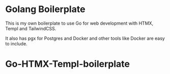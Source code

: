 # Golang Boilerplate

This is my own boilerplate to use Go for web development with HTMX, Templ and TailwindCSS.

It also has pgx for Postgres and Docker and other tools like Docker are easy to include.



# Go-HTMX-Templ-boilerplate
